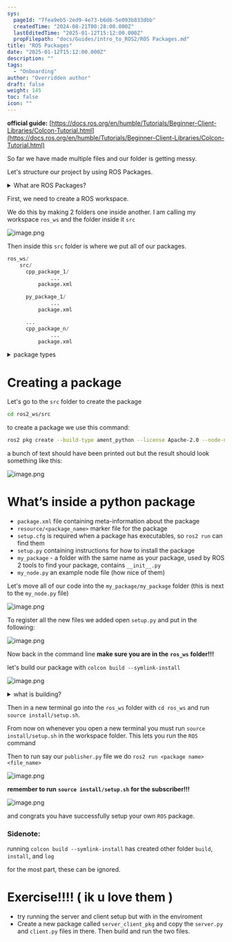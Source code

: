 ```yaml
---
sys:
  pageId: "7fea9eb5-2ed9-4e73-b6d6-5e093b833dbb"
  createdTime: "2024-08-21T00:28:00.000Z"
  lastEditedTime: "2025-01-12T15:12:00.000Z"
  propFilepath: "docs/Guides/intro_to_ROS2/ROS Packages.md"
title: "ROS Packages"
date: "2025-01-12T15:12:00.000Z"
description: ""
tags:
  - "Onboarding"
author: "Overridden author"
draft: false
weight: 145
toc: false
icon: ""
---
```


**official guide:** [https://docs.ros.org/en/humble/Tutorials/Beginner-Client-Libraries/Colcon-Tutorial.html](https://docs.ros.org/en/humble/Tutorials/Beginner-Client-Libraries/Colcon-Tutorial.html)

So far we have made multiple files and our folder is getting messy.

Let's structure our project by using ROS Packages.

<details>

<summary>What are ROS Packages?</summary>

ROS Packages are, as the name implies, packages of code that are highly sharable between ROS developers.

They consist of a folder, `package.xml` file, and source code

```python
      cpp_package_1/
		      ... imagine much code files here ..
          package.xml
```

</details>

First, we need to create a ROS workspace.

We do this by making 2 folders one inside another. I am calling my workspace `ros_ws` and the folder inside it `src`

![image.png](https://prod-files-secure.s3.us-west-2.amazonaws.com/d518164a-d88e-44d1-a4ee-3adb3bd8bce0/70706947-fd18-4537-a67b-e12946812d31/image.png?X-Amz-Algorithm=AWS4-HMAC-SHA256&X-Amz-Content-Sha256=UNSIGNED-PAYLOAD&X-Amz-Credential=ASIAZI2LB466Y5NC6USV%2F20250525%2Fus-west-2%2Fs3%2Faws4_request&X-Amz-Date=20250525T081036Z&X-Amz-Expires=3600&X-Amz-Security-Token=IQoJb3JpZ2luX2VjEF0aCXVzLXdlc3QtMiJHMEUCIQCRIsDoIESjLFxtVcPiFYgXkEGRxbpHNRMOdFljOo%2BpLgIgGwTHLAX%2FRmmjBIU5rwKTmGe7U4PnlvDyxoS1KxKuLkYq%2FwMIJhAAGgw2Mzc0MjMxODM4MDUiDD8b5EtAMy9%2BQ4MncyrcA5HWSl238SxYbeJi4%2BM%2BnhuAaDq6lbH4pbYbQxm7bM5%2BPH8%2FX%2FB0l0zBX4cE39a5SGkbqDRKLIZH0k5jCHT21k%2FmjPa1vdVWxaecLlXyuVhAqxoWiaEzTFkp4gGfaeuqCAw27jdUU0iX9m%2BCfKyM068QaRdp1LwY1%2BfgEVoZ366fTlFGD2ucKj99kQbau902jteZlIMGVk3nz%2FPh%2BxvSxg6wqJyUGSO78b5Opl4htb7zYZmyS4%2BLg4ZMKvEdw2ONIOooMkGb1sj3cQACe7aFnm30UESmVoxGiJI50rA7rh238dYRHyO3HOLsHha5F0vJU4t7KGCpd%2B%2BBJv63vaSFqZZBqALIorQKhVZnqcwuAVddRUnypzsAawVDsuMQi5dZjnO15emgDtcE6hLnnxpOeH9NATeHQkmO8GGHXdrtg8Jy9tFcgolMBPW%2B%2BNCLxUezaR%2F2LL7J%2BlGSwLR44BYhDnAWuYRlYLV%2BaLXrchHluIESHmD9XLN%2BUhIYvl4PAL8Mg9EODFT3jt6A7WAT7RoHfl7%2BpfV7g9TxMGkaC4Cjp6Gb%2Fp1liJnbt1l%2Bw2Qbkli0DBXSkdrVtrMRbNEkG3112HwEQq0Aznt6a%2B%2Frhf7LjvY5wwlDXkmBoui0upkMMI%2B5ysEGOqUBm4gL2rqKEtoQ%2FGPeE0Lldmt7cZ7soBjp5zNP6UhvqrAGbkCCEtwqijdwE%2BiVirizuWGL8zNL%2Fbk2UDRhsRdvo0N2UBOUQEIjyiZ3CoFrvydQwX%2Be3dAb1Jg5lL4yIGDsSHjztdvd1eIIm0Xvo3wqWqOHJKcbBYYM6LxZFBh1G0zYwLKO5hO3RSIGZ3hHHVS04CS%2FENZrA%2BoY7pdu1kazHOkLKmlu&X-Amz-Signature=7ea23ec66969236a3f9a19838d3d79a7f49bb1898e68a1f96e8be2063ef9f689&X-Amz-SignedHeaders=host&x-id=GetObject)

Then inside this `src` folder is where we put all of our packages.

```python
ros_ws/
    src/
      cpp_package_1/
		      ...
          package.xml

      py_package_1/
		      ...
          package.xml

      ...
      cpp_package_n/
		      ...
          package.xml

```

<details>

<summary>package types</summary>

packages can be either `C++` or python.

the intern file structure is different for each but for this guide we will stick to creating python packages

</details>

# Creating a package

Let's go to the `src` folder to create the package

```bash
cd ros2_ws/src
```

to create a package we use this command:

```bash
ros2 pkg create --build-type ament_python --license Apache-2.0 --node-name my_node my_package
```

a bunch of text should have been printed out but the result should look something like this:

![image.png](https://prod-files-secure.s3.us-west-2.amazonaws.com/d518164a-d88e-44d1-a4ee-3adb3bd8bce0/e6cf1e3f-8512-4a3e-b131-079f800bf3e8/image.png?X-Amz-Algorithm=AWS4-HMAC-SHA256&X-Amz-Content-Sha256=UNSIGNED-PAYLOAD&X-Amz-Credential=ASIAZI2LB466Y5NC6USV%2F20250525%2Fus-west-2%2Fs3%2Faws4_request&X-Amz-Date=20250525T081036Z&X-Amz-Expires=3600&X-Amz-Security-Token=IQoJb3JpZ2luX2VjEF0aCXVzLXdlc3QtMiJHMEUCIQCRIsDoIESjLFxtVcPiFYgXkEGRxbpHNRMOdFljOo%2BpLgIgGwTHLAX%2FRmmjBIU5rwKTmGe7U4PnlvDyxoS1KxKuLkYq%2FwMIJhAAGgw2Mzc0MjMxODM4MDUiDD8b5EtAMy9%2BQ4MncyrcA5HWSl238SxYbeJi4%2BM%2BnhuAaDq6lbH4pbYbQxm7bM5%2BPH8%2FX%2FB0l0zBX4cE39a5SGkbqDRKLIZH0k5jCHT21k%2FmjPa1vdVWxaecLlXyuVhAqxoWiaEzTFkp4gGfaeuqCAw27jdUU0iX9m%2BCfKyM068QaRdp1LwY1%2BfgEVoZ366fTlFGD2ucKj99kQbau902jteZlIMGVk3nz%2FPh%2BxvSxg6wqJyUGSO78b5Opl4htb7zYZmyS4%2BLg4ZMKvEdw2ONIOooMkGb1sj3cQACe7aFnm30UESmVoxGiJI50rA7rh238dYRHyO3HOLsHha5F0vJU4t7KGCpd%2B%2BBJv63vaSFqZZBqALIorQKhVZnqcwuAVddRUnypzsAawVDsuMQi5dZjnO15emgDtcE6hLnnxpOeH9NATeHQkmO8GGHXdrtg8Jy9tFcgolMBPW%2B%2BNCLxUezaR%2F2LL7J%2BlGSwLR44BYhDnAWuYRlYLV%2BaLXrchHluIESHmD9XLN%2BUhIYvl4PAL8Mg9EODFT3jt6A7WAT7RoHfl7%2BpfV7g9TxMGkaC4Cjp6Gb%2Fp1liJnbt1l%2Bw2Qbkli0DBXSkdrVtrMRbNEkG3112HwEQq0Aznt6a%2B%2Frhf7LjvY5wwlDXkmBoui0upkMMI%2B5ysEGOqUBm4gL2rqKEtoQ%2FGPeE0Lldmt7cZ7soBjp5zNP6UhvqrAGbkCCEtwqijdwE%2BiVirizuWGL8zNL%2Fbk2UDRhsRdvo0N2UBOUQEIjyiZ3CoFrvydQwX%2Be3dAb1Jg5lL4yIGDsSHjztdvd1eIIm0Xvo3wqWqOHJKcbBYYM6LxZFBh1G0zYwLKO5hO3RSIGZ3hHHVS04CS%2FENZrA%2BoY7pdu1kazHOkLKmlu&X-Amz-Signature=522ccf300ec4296e9b45004f2ae5e996b8aa3dfab721087beb486cff7e234363&X-Amz-SignedHeaders=host&x-id=GetObject)

# What’s inside a python package

- `package.xml` file containing meta-information about the package
- `resource/<package_name>` marker file for the package
- `setup.cfg` is required when a package has executables, so `ros2 run` can find them
- `setup.py` containing instructions for how to install the package
- `my_package` - a folder with the same name as your package, used by ROS 2 tools to find your package, contains `__init__.py`
- `my_node.py` an example node file (how nice of them)

Let's move all of our code into the `my_package/my_package` folder (this is next to the `my_node.py` file)

![image.png](https://prod-files-secure.s3.us-west-2.amazonaws.com/d518164a-d88e-44d1-a4ee-3adb3bd8bce0/9ce58f11-0da9-4d3e-b86d-506a9685d378/image.png?X-Amz-Algorithm=AWS4-HMAC-SHA256&X-Amz-Content-Sha256=UNSIGNED-PAYLOAD&X-Amz-Credential=ASIAZI2LB466Y5NC6USV%2F20250525%2Fus-west-2%2Fs3%2Faws4_request&X-Amz-Date=20250525T081036Z&X-Amz-Expires=3600&X-Amz-Security-Token=IQoJb3JpZ2luX2VjEF0aCXVzLXdlc3QtMiJHMEUCIQCRIsDoIESjLFxtVcPiFYgXkEGRxbpHNRMOdFljOo%2BpLgIgGwTHLAX%2FRmmjBIU5rwKTmGe7U4PnlvDyxoS1KxKuLkYq%2FwMIJhAAGgw2Mzc0MjMxODM4MDUiDD8b5EtAMy9%2BQ4MncyrcA5HWSl238SxYbeJi4%2BM%2BnhuAaDq6lbH4pbYbQxm7bM5%2BPH8%2FX%2FB0l0zBX4cE39a5SGkbqDRKLIZH0k5jCHT21k%2FmjPa1vdVWxaecLlXyuVhAqxoWiaEzTFkp4gGfaeuqCAw27jdUU0iX9m%2BCfKyM068QaRdp1LwY1%2BfgEVoZ366fTlFGD2ucKj99kQbau902jteZlIMGVk3nz%2FPh%2BxvSxg6wqJyUGSO78b5Opl4htb7zYZmyS4%2BLg4ZMKvEdw2ONIOooMkGb1sj3cQACe7aFnm30UESmVoxGiJI50rA7rh238dYRHyO3HOLsHha5F0vJU4t7KGCpd%2B%2BBJv63vaSFqZZBqALIorQKhVZnqcwuAVddRUnypzsAawVDsuMQi5dZjnO15emgDtcE6hLnnxpOeH9NATeHQkmO8GGHXdrtg8Jy9tFcgolMBPW%2B%2BNCLxUezaR%2F2LL7J%2BlGSwLR44BYhDnAWuYRlYLV%2BaLXrchHluIESHmD9XLN%2BUhIYvl4PAL8Mg9EODFT3jt6A7WAT7RoHfl7%2BpfV7g9TxMGkaC4Cjp6Gb%2Fp1liJnbt1l%2Bw2Qbkli0DBXSkdrVtrMRbNEkG3112HwEQq0Aznt6a%2B%2Frhf7LjvY5wwlDXkmBoui0upkMMI%2B5ysEGOqUBm4gL2rqKEtoQ%2FGPeE0Lldmt7cZ7soBjp5zNP6UhvqrAGbkCCEtwqijdwE%2BiVirizuWGL8zNL%2Fbk2UDRhsRdvo0N2UBOUQEIjyiZ3CoFrvydQwX%2Be3dAb1Jg5lL4yIGDsSHjztdvd1eIIm0Xvo3wqWqOHJKcbBYYM6LxZFBh1G0zYwLKO5hO3RSIGZ3hHHVS04CS%2FENZrA%2BoY7pdu1kazHOkLKmlu&X-Amz-Signature=cb75227972cade0de7e0a55fc096d226f48d8805aeab9e01d27a5aed34a3e36d&X-Amz-SignedHeaders=host&x-id=GetObject)

To register all the new files we added open `setup.py` and put in the following:

![image.png](https://prod-files-secure.s3.us-west-2.amazonaws.com/d518164a-d88e-44d1-a4ee-3adb3bd8bce0/1cd7c262-4cae-4496-9d75-c178537d24a2/image.png?X-Amz-Algorithm=AWS4-HMAC-SHA256&X-Amz-Content-Sha256=UNSIGNED-PAYLOAD&X-Amz-Credential=ASIAZI2LB466Y5NC6USV%2F20250525%2Fus-west-2%2Fs3%2Faws4_request&X-Amz-Date=20250525T081036Z&X-Amz-Expires=3600&X-Amz-Security-Token=IQoJb3JpZ2luX2VjEF0aCXVzLXdlc3QtMiJHMEUCIQCRIsDoIESjLFxtVcPiFYgXkEGRxbpHNRMOdFljOo%2BpLgIgGwTHLAX%2FRmmjBIU5rwKTmGe7U4PnlvDyxoS1KxKuLkYq%2FwMIJhAAGgw2Mzc0MjMxODM4MDUiDD8b5EtAMy9%2BQ4MncyrcA5HWSl238SxYbeJi4%2BM%2BnhuAaDq6lbH4pbYbQxm7bM5%2BPH8%2FX%2FB0l0zBX4cE39a5SGkbqDRKLIZH0k5jCHT21k%2FmjPa1vdVWxaecLlXyuVhAqxoWiaEzTFkp4gGfaeuqCAw27jdUU0iX9m%2BCfKyM068QaRdp1LwY1%2BfgEVoZ366fTlFGD2ucKj99kQbau902jteZlIMGVk3nz%2FPh%2BxvSxg6wqJyUGSO78b5Opl4htb7zYZmyS4%2BLg4ZMKvEdw2ONIOooMkGb1sj3cQACe7aFnm30UESmVoxGiJI50rA7rh238dYRHyO3HOLsHha5F0vJU4t7KGCpd%2B%2BBJv63vaSFqZZBqALIorQKhVZnqcwuAVddRUnypzsAawVDsuMQi5dZjnO15emgDtcE6hLnnxpOeH9NATeHQkmO8GGHXdrtg8Jy9tFcgolMBPW%2B%2BNCLxUezaR%2F2LL7J%2BlGSwLR44BYhDnAWuYRlYLV%2BaLXrchHluIESHmD9XLN%2BUhIYvl4PAL8Mg9EODFT3jt6A7WAT7RoHfl7%2BpfV7g9TxMGkaC4Cjp6Gb%2Fp1liJnbt1l%2Bw2Qbkli0DBXSkdrVtrMRbNEkG3112HwEQq0Aznt6a%2B%2Frhf7LjvY5wwlDXkmBoui0upkMMI%2B5ysEGOqUBm4gL2rqKEtoQ%2FGPeE0Lldmt7cZ7soBjp5zNP6UhvqrAGbkCCEtwqijdwE%2BiVirizuWGL8zNL%2Fbk2UDRhsRdvo0N2UBOUQEIjyiZ3CoFrvydQwX%2Be3dAb1Jg5lL4yIGDsSHjztdvd1eIIm0Xvo3wqWqOHJKcbBYYM6LxZFBh1G0zYwLKO5hO3RSIGZ3hHHVS04CS%2FENZrA%2BoY7pdu1kazHOkLKmlu&X-Amz-Signature=c07e4f4d403f6104c751112a0db1bec3fb61a5e55cd116f3a047fb2a97f16c42&X-Amz-SignedHeaders=host&x-id=GetObject)

Now back in the command line **make sure you are in the** **`ros_ws`** **folder!!!**

let's build our package with `colcon build --symlink-install`

![image.png](https://prod-files-secure.s3.us-west-2.amazonaws.com/d518164a-d88e-44d1-a4ee-3adb3bd8bce0/2f2a0d27-b173-48fd-b189-5f5c0ce65619/image.png?X-Amz-Algorithm=AWS4-HMAC-SHA256&X-Amz-Content-Sha256=UNSIGNED-PAYLOAD&X-Amz-Credential=ASIAZI2LB466Y5NC6USV%2F20250525%2Fus-west-2%2Fs3%2Faws4_request&X-Amz-Date=20250525T081036Z&X-Amz-Expires=3600&X-Amz-Security-Token=IQoJb3JpZ2luX2VjEF0aCXVzLXdlc3QtMiJHMEUCIQCRIsDoIESjLFxtVcPiFYgXkEGRxbpHNRMOdFljOo%2BpLgIgGwTHLAX%2FRmmjBIU5rwKTmGe7U4PnlvDyxoS1KxKuLkYq%2FwMIJhAAGgw2Mzc0MjMxODM4MDUiDD8b5EtAMy9%2BQ4MncyrcA5HWSl238SxYbeJi4%2BM%2BnhuAaDq6lbH4pbYbQxm7bM5%2BPH8%2FX%2FB0l0zBX4cE39a5SGkbqDRKLIZH0k5jCHT21k%2FmjPa1vdVWxaecLlXyuVhAqxoWiaEzTFkp4gGfaeuqCAw27jdUU0iX9m%2BCfKyM068QaRdp1LwY1%2BfgEVoZ366fTlFGD2ucKj99kQbau902jteZlIMGVk3nz%2FPh%2BxvSxg6wqJyUGSO78b5Opl4htb7zYZmyS4%2BLg4ZMKvEdw2ONIOooMkGb1sj3cQACe7aFnm30UESmVoxGiJI50rA7rh238dYRHyO3HOLsHha5F0vJU4t7KGCpd%2B%2BBJv63vaSFqZZBqALIorQKhVZnqcwuAVddRUnypzsAawVDsuMQi5dZjnO15emgDtcE6hLnnxpOeH9NATeHQkmO8GGHXdrtg8Jy9tFcgolMBPW%2B%2BNCLxUezaR%2F2LL7J%2BlGSwLR44BYhDnAWuYRlYLV%2BaLXrchHluIESHmD9XLN%2BUhIYvl4PAL8Mg9EODFT3jt6A7WAT7RoHfl7%2BpfV7g9TxMGkaC4Cjp6Gb%2Fp1liJnbt1l%2Bw2Qbkli0DBXSkdrVtrMRbNEkG3112HwEQq0Aznt6a%2B%2Frhf7LjvY5wwlDXkmBoui0upkMMI%2B5ysEGOqUBm4gL2rqKEtoQ%2FGPeE0Lldmt7cZ7soBjp5zNP6UhvqrAGbkCCEtwqijdwE%2BiVirizuWGL8zNL%2Fbk2UDRhsRdvo0N2UBOUQEIjyiZ3CoFrvydQwX%2Be3dAb1Jg5lL4yIGDsSHjztdvd1eIIm0Xvo3wqWqOHJKcbBYYM6LxZFBh1G0zYwLKO5hO3RSIGZ3hHHVS04CS%2FENZrA%2BoY7pdu1kazHOkLKmlu&X-Amz-Signature=474badbecde86e48a4b8d273089ee9ee79921a87e850869e15491efab9f7952c&X-Amz-SignedHeaders=host&x-id=GetObject)

<details>

<summary>what is building?</summary>

if you are a CS major at Rose-Hulman you will learn the answer to this in CSSE132

but TLDR; is it combines all the code files into one program that can be run easily 

</details>

Then in a new terminal go into the `ros_ws` folder with `cd ros_ws` and run `source install/setup.sh`. 

From now on whenever you open a new terminal you must run `source install/setup.sh` in the workspace folder. This lets you run the `ROS` command

Then to run say our `publisher.py` file we do `ros2 run <package name> <file_name>`

![image.png](https://prod-files-secure.s3.us-west-2.amazonaws.com/d518164a-d88e-44d1-a4ee-3adb3bd8bce0/4f4b1219-3a44-4632-aa0a-ce3471699f59/image.png?X-Amz-Algorithm=AWS4-HMAC-SHA256&X-Amz-Content-Sha256=UNSIGNED-PAYLOAD&X-Amz-Credential=ASIAZI2LB466Y5NC6USV%2F20250525%2Fus-west-2%2Fs3%2Faws4_request&X-Amz-Date=20250525T081036Z&X-Amz-Expires=3600&X-Amz-Security-Token=IQoJb3JpZ2luX2VjEF0aCXVzLXdlc3QtMiJHMEUCIQCRIsDoIESjLFxtVcPiFYgXkEGRxbpHNRMOdFljOo%2BpLgIgGwTHLAX%2FRmmjBIU5rwKTmGe7U4PnlvDyxoS1KxKuLkYq%2FwMIJhAAGgw2Mzc0MjMxODM4MDUiDD8b5EtAMy9%2BQ4MncyrcA5HWSl238SxYbeJi4%2BM%2BnhuAaDq6lbH4pbYbQxm7bM5%2BPH8%2FX%2FB0l0zBX4cE39a5SGkbqDRKLIZH0k5jCHT21k%2FmjPa1vdVWxaecLlXyuVhAqxoWiaEzTFkp4gGfaeuqCAw27jdUU0iX9m%2BCfKyM068QaRdp1LwY1%2BfgEVoZ366fTlFGD2ucKj99kQbau902jteZlIMGVk3nz%2FPh%2BxvSxg6wqJyUGSO78b5Opl4htb7zYZmyS4%2BLg4ZMKvEdw2ONIOooMkGb1sj3cQACe7aFnm30UESmVoxGiJI50rA7rh238dYRHyO3HOLsHha5F0vJU4t7KGCpd%2B%2BBJv63vaSFqZZBqALIorQKhVZnqcwuAVddRUnypzsAawVDsuMQi5dZjnO15emgDtcE6hLnnxpOeH9NATeHQkmO8GGHXdrtg8Jy9tFcgolMBPW%2B%2BNCLxUezaR%2F2LL7J%2BlGSwLR44BYhDnAWuYRlYLV%2BaLXrchHluIESHmD9XLN%2BUhIYvl4PAL8Mg9EODFT3jt6A7WAT7RoHfl7%2BpfV7g9TxMGkaC4Cjp6Gb%2Fp1liJnbt1l%2Bw2Qbkli0DBXSkdrVtrMRbNEkG3112HwEQq0Aznt6a%2B%2Frhf7LjvY5wwlDXkmBoui0upkMMI%2B5ysEGOqUBm4gL2rqKEtoQ%2FGPeE0Lldmt7cZ7soBjp5zNP6UhvqrAGbkCCEtwqijdwE%2BiVirizuWGL8zNL%2Fbk2UDRhsRdvo0N2UBOUQEIjyiZ3CoFrvydQwX%2Be3dAb1Jg5lL4yIGDsSHjztdvd1eIIm0Xvo3wqWqOHJKcbBYYM6LxZFBh1G0zYwLKO5hO3RSIGZ3hHHVS04CS%2FENZrA%2BoY7pdu1kazHOkLKmlu&X-Amz-Signature=769d2bf23258bf706c97dfe041e30dbdcf8005f73fb0e67237909dcb3de037bf&X-Amz-SignedHeaders=host&x-id=GetObject)

**remember to run** **`source install/setup.sh`** **for the subscriber!!!**

![image.png](https://prod-files-secure.s3.us-west-2.amazonaws.com/d518164a-d88e-44d1-a4ee-3adb3bd8bce0/02121119-dad4-49ec-8356-c956108b4243/image.png?X-Amz-Algorithm=AWS4-HMAC-SHA256&X-Amz-Content-Sha256=UNSIGNED-PAYLOAD&X-Amz-Credential=ASIAZI2LB466Y5NC6USV%2F20250525%2Fus-west-2%2Fs3%2Faws4_request&X-Amz-Date=20250525T081036Z&X-Amz-Expires=3600&X-Amz-Security-Token=IQoJb3JpZ2luX2VjEF0aCXVzLXdlc3QtMiJHMEUCIQCRIsDoIESjLFxtVcPiFYgXkEGRxbpHNRMOdFljOo%2BpLgIgGwTHLAX%2FRmmjBIU5rwKTmGe7U4PnlvDyxoS1KxKuLkYq%2FwMIJhAAGgw2Mzc0MjMxODM4MDUiDD8b5EtAMy9%2BQ4MncyrcA5HWSl238SxYbeJi4%2BM%2BnhuAaDq6lbH4pbYbQxm7bM5%2BPH8%2FX%2FB0l0zBX4cE39a5SGkbqDRKLIZH0k5jCHT21k%2FmjPa1vdVWxaecLlXyuVhAqxoWiaEzTFkp4gGfaeuqCAw27jdUU0iX9m%2BCfKyM068QaRdp1LwY1%2BfgEVoZ366fTlFGD2ucKj99kQbau902jteZlIMGVk3nz%2FPh%2BxvSxg6wqJyUGSO78b5Opl4htb7zYZmyS4%2BLg4ZMKvEdw2ONIOooMkGb1sj3cQACe7aFnm30UESmVoxGiJI50rA7rh238dYRHyO3HOLsHha5F0vJU4t7KGCpd%2B%2BBJv63vaSFqZZBqALIorQKhVZnqcwuAVddRUnypzsAawVDsuMQi5dZjnO15emgDtcE6hLnnxpOeH9NATeHQkmO8GGHXdrtg8Jy9tFcgolMBPW%2B%2BNCLxUezaR%2F2LL7J%2BlGSwLR44BYhDnAWuYRlYLV%2BaLXrchHluIESHmD9XLN%2BUhIYvl4PAL8Mg9EODFT3jt6A7WAT7RoHfl7%2BpfV7g9TxMGkaC4Cjp6Gb%2Fp1liJnbt1l%2Bw2Qbkli0DBXSkdrVtrMRbNEkG3112HwEQq0Aznt6a%2B%2Frhf7LjvY5wwlDXkmBoui0upkMMI%2B5ysEGOqUBm4gL2rqKEtoQ%2FGPeE0Lldmt7cZ7soBjp5zNP6UhvqrAGbkCCEtwqijdwE%2BiVirizuWGL8zNL%2Fbk2UDRhsRdvo0N2UBOUQEIjyiZ3CoFrvydQwX%2Be3dAb1Jg5lL4yIGDsSHjztdvd1eIIm0Xvo3wqWqOHJKcbBYYM6LxZFBh1G0zYwLKO5hO3RSIGZ3hHHVS04CS%2FENZrA%2BoY7pdu1kazHOkLKmlu&X-Amz-Signature=8bafd836131f811e966e1a4650023deb88e137ed952fe296d910e8c2a64c61bd&X-Amz-SignedHeaders=host&x-id=GetObject)

and congrats you have successfully setup your own `ROS` package.

### Sidenote:

running `colcon build --symlink-install` has created other folder `build`, `install`, and `log`

for the most part, these can be ignored.

# Exercise!!!! ( ik u love them )

- try running the server and client setup but with in the enviroment
- Create a new package called `server_client_pkg` and copy the `server.py` and `client.py` files in there. Then build and run the two files.
